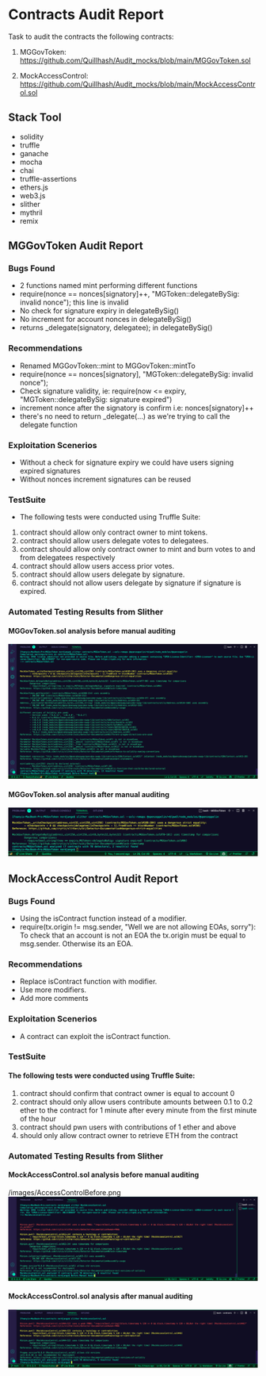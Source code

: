 # Contracts Audit Report
Task to audit the contracts the following contracts:
1. MGGovToken: https://github.com/Quillhash/Audit_mocks/blob/main/MGGovToken.sol

2. MockAccessControl: https://github.com/Quillhash/Audit_mocks/blob/main/MockAccessControl.sol

## Stack Tool
* solidity
* truffle
* ganache
* mocha
* chai
* truffle-assertions
* ethers.js
* web3.js
* slither
* mythril
* remix

## MGGovToken Audit Report
### Bugs Found
* 2 functions named mint performing different functions 
* require(nonce == nonces[signatory]++, "MGToken::delegateBySig: invalid nonce"); this line is invalid
* No check for signature expiry in delegateBySig()
* No increment for account nonces in delegateBySig()
* returns _delegate(signatory, delegatee); in delegateBySig()

### Recommendations
* Renamed MGGovToken::mint to MGGovToken::mintTo
* require(nonce == nonces[signatory], "MGToken::delegateBySig: invalid nonce");
* Check signature validity, ie: require(now <= expiry, "MGToken::delegateBySig: signature expired")
* increment nonce after the signatory is confirm i.e: nonces[signatory]++
* there's no need to return _delegate(...) as we're trying to call the delegate function

### Exploitation Scenerios
* Without a check for signature expiry we could have users signing expired signatures
* Without nonces increment signatures can be reused

### TestSuite
* The following tests were conducted using Truffle Suite:
1. contract should allow only contract owner to mint tokens.
2. contract should allow users delegate votes to delegatees.
3. contract should allow only contract owner to mint and burn votes to and from delegatees respectively
4. contract should allow users access prior votes.
5. contract should allow users delegate by signature.
6. contract should not allow users delegate by signature if signature is expired.

### Automated Testing Results from Slither
#### MGGovToken.sol analysis before manual auditing
![MGGovToken Before](/images/MGGovTokenBefore.png)

#### MGGovToken.sol analysis after manual auditing
![MGGovToken After](/images/MGGovTokenAfter.png)


## MockAccessControl Audit Report
### Bugs Found
* Using the isContract function instead of a modifier.
* require(tx.origin != msg.sender, "Well we are not allowing EOAs, sorry"): To check that an account is not an EOA the tx.origin must be equal to msg.sender. Otherwise its an EOA.

### Recommendations
* Replace isContract function with modifier.
* Use more modifiers.
* Add more comments

### Exploitation Scenerios
* A contract can exploit the isContract function.

### TestSuite
#### The following tests were conducted using Truffle Suite:
1. contract should confirm that contract owner is equal to account 0
2. contract should only allow users contribute amounts between 0.1 to 0.2 ether to the contract for 1 minute after every minute from the first minute of the hour
3. contract should pwn users with contributions of 1 ether and above
4. should only allow contract owner to retrieve ETH from the contract

### Automated Testing Results from Slither
#### MockAccessControl.sol analysis before manual auditing
/images/AccessControlBefore.png
![AccessControl Before](/images/AccessControlBefore.png)
#### MockAccessControl.sol analysis after manual auditing
![AccessControl After](/images/AccessControlAfter.png)